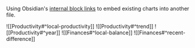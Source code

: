Using Obsidian's [internal block links](https://help.obsidian.md/links#Link+to+a+block+in+a+note) to embed existing charts into another file.

![[Productivity#^local-productivity]]
![[Productivity#^trend]]
![[Productivity#^year]]
![[Finances#^local-balance]]
![[Finances#^recent-difference]]